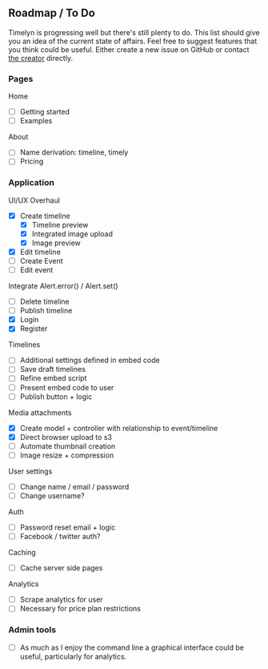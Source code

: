 ## Roadmap / To Do

Timelyn is progressing well but there's still plenty to do. This list should give you an idea of the current state of affairs. Feel free to suggest features that you think could be useful. Either create a new issue on GitHub or contact [the creator](https://studiole.uk/contact) directly.

### Pages

Home
- [ ] Getting started 
- [ ] Examples

About 
- [ ] Name derivation: timeline, timely
- [ ] Pricing

### Application

UI/UX Overhaul
- [x] Create timeline
  - [x] Timeline preview
  - [x] Integrated image upload
  - [x] Image preview
- [x] Edit timeline
- [ ] Create Event
- [ ] Edit event

Integrate Alert.error() / Alert.set()
- [ ] Delete timeline
- [ ] Publish timeline
- [x] Login
- [x] Register

Timelines
- [ ] Additional settings defined in embed code
- [ ] Save draft timelines
- [ ] Refine embed script
- [ ] Present embed code to user
- [ ] Publish button + logic

Media attachments 
- [x] Create model + controller with relationship to event/timeline
- [x] Direct browser upload to s3
- [ ] Automate thumbnail creation
- [ ] Image resize + compression

User settings
- [ ] Change name / email / password
- [ ] Change username?

Auth
- [ ] Password reset email + logic 
- [ ] Facebook / twitter auth?

Caching 
- [ ] Cache server side pages

Analytics
- [ ] Scrape analytics for user
- [ ] Necessary for price plan restrictions

### Admin tools

- [ ] As much as I enjoy the command line a graphical interface could be useful, particularly for analytics.
